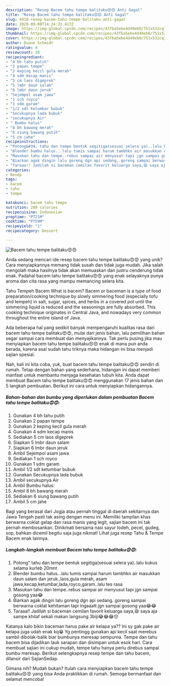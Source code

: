 ```yaml
---
description: "Resep Bacem tahu tempe balitaku😍😍 Anti Gagal"
title: "Resep Bacem tahu tempe balitaku😍😍 Anti Gagal"
slug: 4918-resep-bacem-tahu-tempe-balitaku-anti-gagal
date: 2020-09-08T14:24:31.417Z
image: https://img-global.cpcdn.com/recipes/43fba5ebe4d49eb0/751x532cq70/bacem-tahu-tempe-balitaku😍😍-foto-resep-utama.jpg
thumbnail: https://img-global.cpcdn.com/recipes/43fba5ebe4d49eb0/751x532cq70/bacem-tahu-tempe-balitaku😍😍-foto-resep-utama.jpg
cover: https://img-global.cpcdn.com/recipes/43fba5ebe4d49eb0/751x532cq70/bacem-tahu-tempe-balitaku😍😍-foto-resep-utama.jpg
author: Duane Schmidt
ratingvalue: 4
reviewcount: 10
recipeingredient:
- "4 bh tahu putih"
- "2 papan tempe"
- "2 keping kecil gula merah"
- "4 sdm kecap manis"
- "5 cm laos digeprek"
- "5 lmbr daun salam"
- "6 lmbr daun jeruk"
- "Sejempol asam jawa"
- "1 sch royco"
- "1 sdm garam"
- "1/2 sdt ketumbar bubuk"
- "Secukupnya lada bubuk"
- "secukupnya Air"
- " Bumbu halus"
- "8 bh bawang merah"
- "6 siung bawang putih"
- "5 cm jahe"
recipeinstructions:
- "Potong&#34; tahu dan tempe bentuk segitiga(sesuai selera ya)..lalu kukus selama kurleb 20mnt"
- "Blender bumbu halus...lalu tumis sampai harum tambhkn air masukkan daun salam dan jeruk.,laos,gula merah, asam jawa,kecap,ketumbar,lada,royco,garam..lalu tes rasa"
- "Masukan tahu dan tempe..rebus sampai air menyusut tapi jgn sampai gosong yaa😂"
- "Biarkan agak dingin lalu goreng dgn api sedang..goreng sampai berwarna coklat kehitaman tapi ingaaatt jgn sampai gosong yaa😂😂"
- "Taraaa!! Jadilah si baceman cemilan favorit keluarga saya,😄 saya aja sampe khilaf sekali makan langsung 3biji😂😂😂😚"
categories:
- Resep
tags:
- bacem
- tahu
- tempe

katakunci: bacem tahu tempe 
nutrition: 289 calories
recipecuisine: Indonesian
preptime: "PT21M"
cooktime: "PT59M"
recipeyield: "1"
recipecategory: Dessert

---
```



![Bacem tahu tempe balitaku😍😍](https://img-global.cpcdn.com/recipes/43fba5ebe4d49eb0/751x532cq70/bacem-tahu-tempe-balitaku😍😍-foto-resep-utama.jpg)

Anda sedang mencari ide resep bacem tahu tempe balitaku😍😍 yang unik? Cara menyiapkannya memang tidak susah dan tidak juga mudah. Jika salah mengolah maka hasilnya tidak akan memuaskan dan justru cenderung tidak enak. Padahal bacem tahu tempe balitaku😍😍 yang enak selayaknya punya aroma dan cita rasa yang mampu memancing selera kita.

Tahu Tempeh Bacem What is bacem? Bacem or baceman is a type of food preparation/cooking technique by slowly simmering food (especially tofu and tempeh) in salt, sugar, spices, and herbs in a covered pot until the simmering liquid is reduced and the seasonings are fully absorbed. This cooking technique originates in Central Java, and nowadays very common throughout the entire island of Java.

Ada beberapa hal yang sedikit banyak mempengaruhi kualitas rasa dari bacem tahu tempe balitaku😍😍, mulai dari jenis bahan, lalu pemilihan bahan segar sampai cara membuat dan menyajikannya. Tak perlu pusing jika mau menyiapkan bacem tahu tempe balitaku😍😍 enak di mana pun anda berada, karena asal sudah tahu triknya maka hidangan ini bisa menjadi sajian spesial.


Nah, kali ini kita coba, yuk, buat bacem tahu tempe balitaku😍😍 sendiri di rumah. Tetap dengan bahan yang sederhana, hidangan ini dapat memberi manfaat untuk membantu menjaga kesehatan tubuh kita. Anda dapat membuat Bacem tahu tempe balitaku😍😍 menggunakan 17 jenis bahan dan 5 langkah pembuatan. Berikut ini cara untuk menyiapkan hidangannya.

<!--inarticleads1-->

##### Bahan-bahan dan bumbu yang diperlukan dalam pembuatan Bacem tahu tempe balitaku😍😍:

1. Gunakan 4 bh tahu putih
1. Gunakan 2 papan tempe
1. Gunakan 2 keping kecil gula merah
1. Gunakan 4 sdm kecap manis
1. Sediakan 5 cm laos digeprek
1. Siapkan 5 lmbr daun salam
1. Siapkan 6 lmbr daun jeruk
1. Ambil Sejempol asam jawa
1. Sediakan 1 sch royco
1. Gunakan 1 sdm garam
1. Ambil 1/2 sdt ketumbar bubuk
1. Gunakan Secukupnya lada bubuk
1. Ambil secukupnya Air
1. Ambil  Bumbu halus:
1. Ambil 8 bh bawang merah
1. Sediakan 6 siung bawang putih
1. Ambil 5 cm jahe


Bagi yang berasal dari Jogja atau pernah tinggal di daerah sekitarnya dan Jawa Tengah pasti tak asing dengan menu ini. Memiliki tampilan khas berwarna coklat gelap dan rasa manis yang legit, sajian bacem ini tak pernah membosankan. Dinikmati bersama nasi sayur lodeh, pecel, gudeg, sop, bahkan dicemil begitu saja juga nikmat! Lihat juga resep Tahu &amp; Tempe Bacem enak lainnya. 

<!--inarticleads2-->

##### Langkah-langkah membuat Bacem tahu tempe balitaku😍😍:

1. Potong&#34; tahu dan tempe bentuk segitiga(sesuai selera ya)..lalu kukus selama kurleb 20mnt
1. Blender bumbu halus...lalu tumis sampai harum tambhkn air masukkan daun salam dan jeruk.,laos,gula merah, asam jawa,kecap,ketumbar,lada,royco,garam..lalu tes rasa
1. Masukan tahu dan tempe..rebus sampai air menyusut tapi jgn sampai gosong yaa😂
1. Biarkan agak dingin lalu goreng dgn api sedang..goreng sampai berwarna coklat kehitaman tapi ingaaatt jgn sampai gosong yaa😂😂
1. Taraaa!! Jadilah si baceman cemilan favorit keluarga saya,😄 saya aja sampe khilaf sekali makan langsung 3biji😂😂😂😚


Katanya kalo bikin baceman harus pake air kelapa ya?? Ini sy gak pake air kelapa juga udah enak kq😁 Yg pentingg gunakan api kecil saat merebus sambil dibolak-balik biar bumbunya meresap sempurna. Tempe dan tahu bacem bisa dijadikan lauk sarapan dan disimpan untuk esok hari. Cara membuat sajian ini cukup mudah, tempe tahu hanya perlu direbus sampai bumbu meresap. Berikut selengkapnya resep tempe dan tahu bacem, dilansir dari SajianSedap. 

Gimana nih? Mudah bukan? Itulah cara menyiapkan bacem tahu tempe balitaku😍😍 yang bisa Anda praktikkan di rumah. Semoga bermanfaat dan selamat mencoba!
